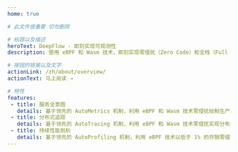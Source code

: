 ```yaml
---
home: true

# 此文件很重要 切勿删除

# 标题以及描述
heroText: DeepFlow - 即刻实现可观测性
description: 使用 eBPF 和 Wasm 技术，即刻实现零侵扰（Zero Code）和全栈（Full Stack）的可观测性，让云原生和 AI 应用持续创新。

# 按钮的链接以及文字
actionLink: /zh/about/overview/
actionText: 马上阅读 →

# 特性
features:
 - title: 服务全景图
   details: 基于领先的 AutoMetrics 机制，利用 eBPF 和 Wasm 技术零侵扰绘制生产环境全景图，不遗漏任何服务。
 - title: 分布式追踪
   details: 基于领先的 AutoTracing 机制，利用 eBPF 和 Wasm 技术零侵扰实现分布式追踪，不留下任何追踪盲点。
 - title: 持续性能剖析
   details: 基于领先的 AutoProfiling 机制，利用 eBPF 技术以低于 1% 的开销零侵扰采集生产环境进程的性能剖析数据。
---
```

